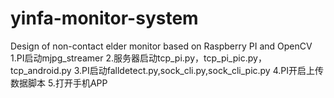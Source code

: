 # yinfa-monitor-system
Design of non-contact elder monitor based on Raspberry PI and OpenCV
1.PI启动mjpg_streamer
2.服务器启动tcp_pi.py，tcp_pi_pic.py，tcp_android.py
3.PI启动falldetect.py,sock_cli.py,sock_cli_pic.py
4.PI开启上传数据脚本
5.打开手机APP
